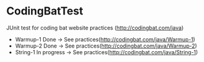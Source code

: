 # CodingBatTest

JUnit test for coding bat website practices (http://codingbat.com/java)

* Warmup-1 Done -> See practices(http://codingbat.com/java/Warmup-1)
* Warmup-2 Done -> See practices(http://codingbat.com/java/Warmup-2)
* String-1 In progress -> See practices(http://codingbat.com/java/String-1)
